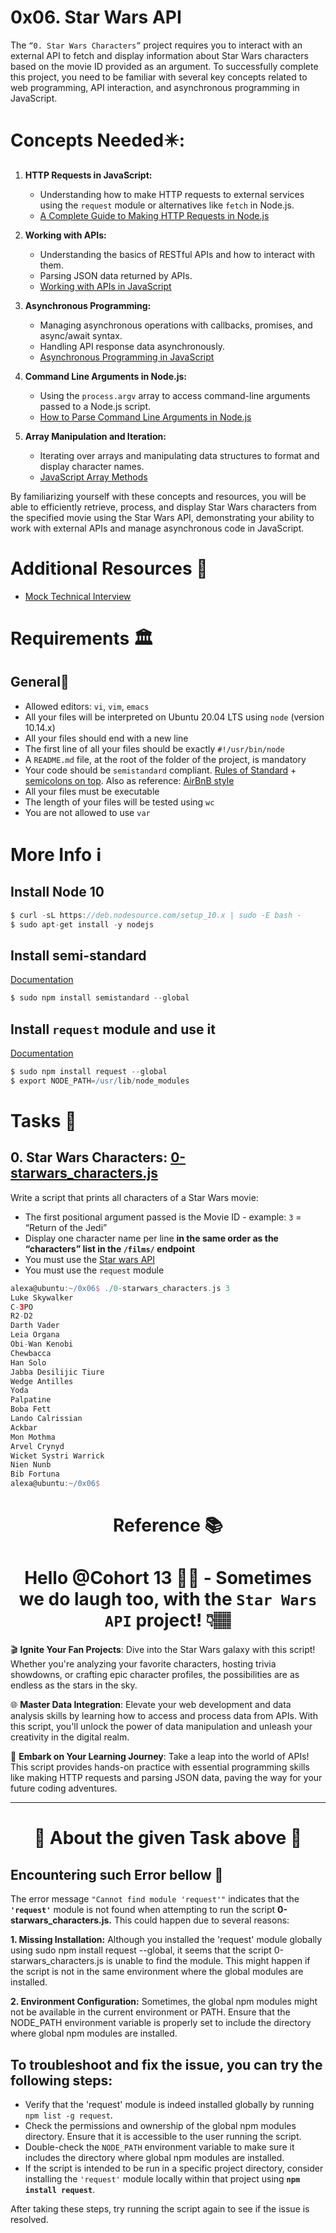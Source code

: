 # 0x06. Star Wars API
The `“0. Star Wars Characters”` project requires you to interact with an external API to fetch and display information about Star Wars characters based on the movie ID provided as an argument. To successfully complete this project, you need to be familiar with several key concepts related to web programming, API interaction, and asynchronous programming in JavaScript.

# Concepts Needed✴️:
1. **HTTP Requests in JavaScript:**
    * Understanding how to make HTTP requests to external services using the `request` module or alternatives like `fetch` in Node.js.
    * [A Complete Guide to Making HTTP Requests in Node.js](https://www.memberstack.com/blog/node-http-request)

2. **Working with APIs:**
    * Understanding the basics of RESTful APIs and how to interact with them.
    * Parsing JSON data returned by APIs.
    * [Working with APIs in JavaScript](https://developer.mozilla.org/en-US/docs/Learn/JavaScript/Client-side_web_APIs/Introduction)

3. **Asynchronous Programming:**
    * Managing asynchronous operations with callbacks, promises, and async/await syntax.
    * Handling API response data asynchronously.
    * [Asynchronous Programming in JavaScript](https://developer.mozilla.org/en-US/docs/Learn/JavaScript/Asynchronous)

4. **Command Line Arguments in Node.js:**
    * Using the `process.argv` array to access command-line arguments passed to a Node.js script.
    * [How to Parse Command Line Arguments in Node.js](https://tecadmin.net/how-to-parse-command-line-arguments-in-nodejs/)

5. **Array Manipulation and Iteration:**
    * Iterating over arrays and manipulating data structures to format and display character names.
    * [JavaScript Array Methods](https://developer.mozilla.org/en-US/docs/Web/JavaScript/Reference/Global_Objects/Array)

By familiarizing yourself with these concepts and resources, you will be able to efficiently retrieve, process, and display Star Wars characters from the specified movie using the Star Wars API, demonstrating your ability to work with external APIs and manage asynchronous code in JavaScript.

# Additional Resources 🧰
* [Mock Technical Interview](https://www.youtube.com/watch?v=bmqZ5AhNr3g)


# Requirements 🏛️
## General🧵
* Allowed editors: `vi`, `vim`, `emacs`
* All your files will be interpreted on Ubuntu 20.04 LTS using `node` (version 10.14.x)
* All your files should end with a new line
* The first line of all your files should be exactly `#!/usr/bin/node`
* A `README.md` file, at the root of the folder of the project, is mandatory
* Your code should be `semistandard` compliant. [Rules of Standard](https://standardjs.com/rules.html) + [semicolons on top](https://github.com/standard/semistandard). Also as reference: [AirBnB style](https://github.com/airbnb/javascript)
* All your files must be executable
* The length of your files will be tested using `wc`
* You are not allowed to use `var`

# More Info ℹ️
## **Install Node 10**
```groovy
$ curl -sL https://deb.nodesource.com/setup_10.x | sudo -E bash -
$ sudo apt-get install -y nodejs
```
## **Install semi-standard**

[Documentation](https://github.com/standard/semistandard)
```groovy
$ sudo npm install semistandard --global
```
## **Install `request` module and use it**

[Documentation](https://github.com/request/request)
```groovy
$ sudo npm install request --global
$ export NODE_PATH=/usr/lib/node_modules
```

# Tasks 📃
## 0. Star Wars Characters: [0-starwars_characters.js](0-starwars_characters.js)
Write a script that prints all characters of a Star Wars movie:

* The first positional argument passed is the Movie ID - example: `3` = “Return of the Jedi”
* Display one character name per line **in the same order as the “characters” list in the `/films/` endpoint**
* You must use the [Star wars API](https://swapi-api.alx-tools.com/)
* You must use the `request` module
```groovy
alexa@ubuntu:~/0x06$ ./0-starwars_characters.js 3
Luke Skywalker
C-3PO
R2-D2
Darth Vader
Leia Organa
Obi-Wan Kenobi
Chewbacca
Han Solo
Jabba Desilijic Tiure
Wedge Antilles
Yoda
Palpatine
Boba Fett
Lando Calrissian
Ackbar
Mon Mothma
Arvel Crynyd
Wicket Systri Warrick
Nien Nunb
Bib Fortuna
alexa@ubuntu:~/0x06$
```

<div align="center">

# Reference 📚

# Hello @Cohort 13 👋🏽 - Sometimes we do laugh too, with the `Star Wars API` project! 👇🏽
</div>

🎬 **Ignite Your Fan Projects**: Dive into the Star Wars galaxy with this script! Whether you're analyzing your favorite characters, hosting trivia showdowns, or crafting epic character profiles, the possibilities are as endless as the stars in the sky.

🌐 **Master Data Integration**: Elevate your web development and data analysis skills by learning how to access and process data from APIs. With this script, you'll unlock the power of data manipulation and unleash your creativity in the digital realm.

🚀 **Embark on Your Learning Journey**: Take a leap into the world of APIs! This script provides hands-on practice with essential programming skills like making HTTP requests and parsing JSON data, paving the way for your future coding adventures.

---

<div align="center">

# 📓 About the given Task above 📔
</div>

## Encountering such Error bellow 🐛
The error message `"Cannot find module 'request'"` indicates that the **`'request'`** module is not found when attempting to run the script **0-starwars_characters.js.** This could happen due to several reasons:

**1. Missing Installation:** Although you installed the 'request' module globally using sudo npm install request --global, it seems that the script 0-starwars_characters.js is unable to find the module. This might happen if the script is not in the same environment where the global modules are installed.

**2. Environment Configuration:** Sometimes, the global npm modules might not be available in the current environment or PATH. Ensure that the NODE_PATH environment variable is properly set to include the directory where global npm modules are installed.

## To troubleshoot and fix the issue, you can try the following steps:

* Verify that the 'request' module is indeed installed globally by running `npm list -g request`.
* Check the permissions and ownership of the global npm modules directory. Ensure that it is accessible to the user running the script.
* Double-check the `NODE_PATH` environment variable to make sure it includes the directory where global npm modules are installed.
* If the script is intended to be run in a specific project directory, consider installing the `'request'` module locally within that project using **`npm install request`**.

After taking these steps, try running the script again to see if the issue is resolved.



